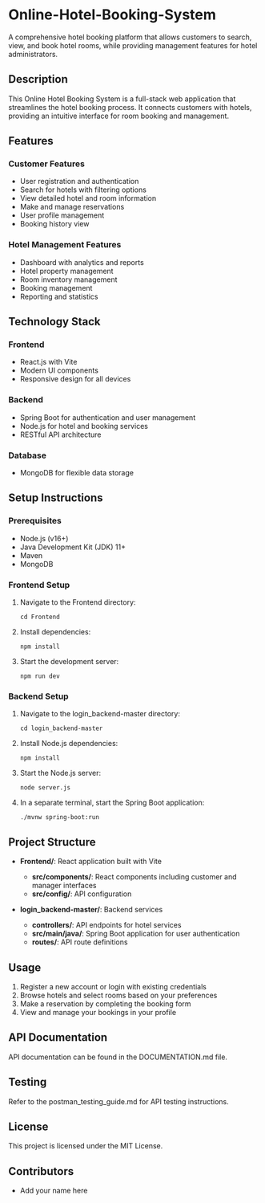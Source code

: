 # Online-Hotel-Booking-System

A comprehensive hotel booking platform that allows customers to search, view, and book hotel rooms, while providing management features for hotel administrators.

## Description

This Online Hotel Booking System is a full-stack web application that streamlines the hotel booking process. It connects customers with hotels, providing an intuitive interface for room booking and management.

## Features

### Customer Features
- User registration and authentication
- Search for hotels with filtering options
- View detailed hotel and room information
- Make and manage reservations
- User profile management
- Booking history view

### Hotel Management Features
- Dashboard with analytics and reports
- Hotel property management
- Room inventory management
- Booking management
- Reporting and statistics

## Technology Stack

### Frontend
- React.js with Vite
- Modern UI components
- Responsive design for all devices

### Backend
- Spring Boot for authentication and user management
- Node.js for hotel and booking services
- RESTful API architecture

### Database
- MongoDB for flexible data storage

## Setup Instructions

### Prerequisites
- Node.js (v16+)
- Java Development Kit (JDK) 11+
- Maven
- MongoDB

### Frontend Setup
1. Navigate to the Frontend directory:
   ```
   cd Frontend
   ```
2. Install dependencies:
   ```
   npm install
   ```
3. Start the development server:
   ```
   npm run dev
   ```

### Backend Setup
1. Navigate to the login_backend-master directory:
   ```
   cd login_backend-master
   ```
2. Install Node.js dependencies:
   ```
   npm install
   ```
3. Start the Node.js server:
   ```
   node server.js
   ```
4. In a separate terminal, start the Spring Boot application:
   ```
   ./mvnw spring-boot:run
   ```

## Project Structure
- **Frontend/**: React application built with Vite
  - **src/components/**: React components including customer and manager interfaces
  - **src/config/**: API configuration
  
- **login_backend-master/**: Backend services
  - **controllers/**: API endpoints for hotel services
  - **src/main/java/**: Spring Boot application for user authentication
  - **routes/**: API route definitions

## Usage
1. Register a new account or login with existing credentials
2. Browse hotels and select rooms based on your preferences
3. Make a reservation by completing the booking form
4. View and manage your bookings in your profile

## API Documentation
API documentation can be found in the DOCUMENTATION.md file.

## Testing
Refer to the postman_testing_guide.md for API testing instructions.

## License
This project is licensed under the MIT License.

## Contributors
- Add your name here